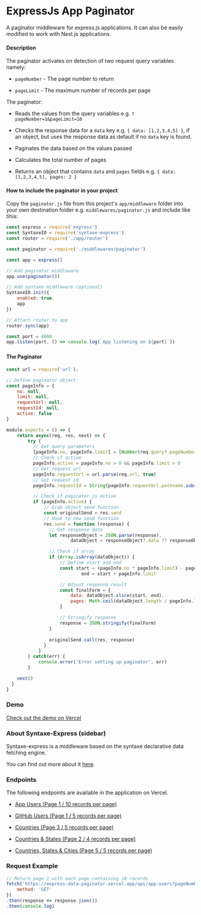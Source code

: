 # ExpressJs App Paginator

A paginator middleware for express.js applications.
It can also be easily modified to work with Nest.js applications.





#### Description

The paginator activates on detection of two request query variables namely:

- `pageNumber` - The page number to return

- `pageLimit` - The maximum number of records per page

The paginator:

- Reads the values from the query variables e.g. `?pageNumber=1&pageLimit=10`

- Checks the response data for a `data` key e.g. `{ data: [1,2,3,4,5] }`, if an object, but uses the response data as default if no `data` key is found.

- Paginates the data based on the values passed

- Calculates the total number of pages

- Returns an object that contains `data` and `pages` fields e.g. `{ data: [1,2,3,4,5], pages: 2 }`





#### How to include the paginator in your project

Copy the `paginator.js` file from this project's `app/middleware` folder into your own destination folder e.g. `middlewares/paginator.js` and include like tihis:

```js
const express = require('express')
const SyntaxeIO = require('syntaxe-express')
const router = require('./app/router')

const paginator = require('./middlewares/paginator')

const app = express()

// Add paginator middleware
app.use(paginator())

// Add syntaxe middleware (optional)
SyntaxeIO.init({
    enabled: true,
    app
})

// Attach router to app
router.sync(app)

const port = 4000
app.listen(port, () => console.log(`App listening on ${port}`))
```

### 

#### The Paginator

```js
const url = require('url');

// Define paginator object
const pageInfo = {
	no: null,
	limit: null,
	requestUrl: null,
	requestId: null,
	active: false
}

module.exports = () => {
	return async(req, res, next) => {
		try {
		  // Get query parameters
		  [pageInfo.no, pageInfo.limit] = [Number(req.query?.pageNumber), Number(req.query?.pageLimit)]
		  // Check if active
		  pageInfo.active = pageInfo.no > 0 && pageInfo.limit > 0
		  // Get request url
		  pageInfo.requestUrl = url.parse(req.url, true)
		  // Get request id
		  pageInfo.requestId = String(pageInfo.requestUrl.pathname.substr(1)).replace(/[^\w]+/g, '-')

		  // Check if paginator is active
		  if (pageInfo.active) {
			  // Grab object send function
			  const originalSend = res.send
			  // Hook to new send function
			  res.send = function (response) {
			  	// Get response data
			  	let responseObject = JSON.parse(response),
			  			dataObject = responseObject?.data ?? responseObject

			  	// Check if array
			  	if (Array.isArray(dataObject)) {
			  		// Define start and end
			  		const start = (pageInfo.no * pageInfo.limit) - pageInfo.limit,
			  				end = start + pageInfo.limit

			  		// Adjust response result
			  		const finalForm = {
			  			data: dataObject.slice(start, end),
			  			pages: Math.ceil(dataObject.length / pageInfo.limit)
			  		}

			  		// Stringify response
			  		response = JSON.stringify(finalForm)
			  	}
			  	
			  	originalSend.call(res, response)
			  }
			}
		} catch(err) {
			console.error('Error setting up paginator', err)
		}

  	next()
  }
}
```



### Demo

[Check out the demo on Vercel](https://express-data-paginator.vercel.app/)



### About Syntaxe-Express (sidebar)

Syntaxe-express is a middleware based on the syntaxe declarative data fetching engine.

You can find out more about it [here](https://github.com/SyntaxeQL/syntaxe-express). 

### 

### 

### Endpoints

The following endpoints are available in the application on Vercel.

- [App Users (Page 1 / 10 records per page)](https://syntaxe-express.vercel.app/api/app-users?pageNumber=1&pageLimit=10)

- [GitHub Users (Page 1 / 5 records per page)](https://syntaxe-express.vercel.app/api/github-users?pageNumber=1&pageLimit=5)

- [Countries (Page 3 / 5 records per page)](https://syntaxe-express.vercel.app/api/countries?pageNumber=3&pageLimit=5)

- [Countries & States (Page 2 / 4 records per page)](https://syntaxe-express.vercel.app/api/countries-states?pageNumber=2&pageLimit=4)

- [Countries, States & Cities (Page 5 / 5 records per page)](https://syntaxe-express.vercel.app/api/countries-states-cities?pageNumber=5&pageLimit=5)

### 



### Request Example

```js
// Return page 1 with each page containing 10 records
fetch('https://express-data-paginator.vercel.app/api/app-users?pageNumber=1&pageLimit=10', {
    method: 'GET'
})
.then(response => response.json())
.then(console.log)

```